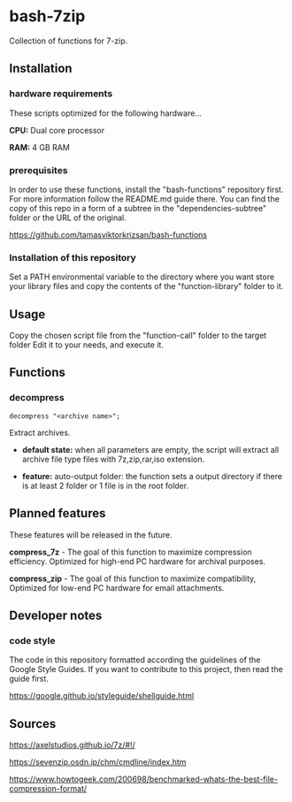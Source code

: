 # bash-7zip
Collection of functions for 7-zip.


## Installation

### hardware requirements

These scripts optimized for the following hardware...

**CPU:** Dual core processor

**RAM:** 4 GB RAM


### prerequisites

In order to use these functions, install the "bash-functions" repository first.
For more information follow the README.md guide there.
You can find the copy of this repo in a form of a subtree in the "dependencies-subtree"
folder or the URL of the original.

https://github.com/tamasviktorkrizsan/bash-functions


### Installation of this repository

Set a PATH environmental variable to the directory where you want store your library
files and copy the contents of the "function-library" folder to it.


## Usage

Copy the chosen script file from the "function-call" folder to the target folder
Edit it to your needs, and execute it.


## Functions

### decompress

`decompress "<archive name>";`

Extract archives.

- **default state:** when all parameters are empty, the script
will extract all archive file type files with 7z,zip,rar,iso extension.

- **feature:** auto-output folder: the function sets a output directory if there is
at least 2 folder or 1 file is in the root folder.


## Planned features

These features will be released in the future.

**compress_7z** - The goal of this function to maximize compression efficiency.
Optimized for high-end PC hardware for archival purposes.

**compress_zip** - The goal of this function to maximize compatibility, Optimized
for low-end PC hardware for email attachments.


## Developer notes

### code style

The code in this repository formatted according the guidelines of the Google Style Guides.
If you want to contribute to this project, then read the guide first.

https://google.github.io/styleguide/shellguide.html


## Sources

https://axelstudios.github.io/7z/#!/

https://sevenzip.osdn.jp/chm/cmdline/index.htm

https://www.howtogeek.com/200698/benchmarked-whats-the-best-file-compression-format/
